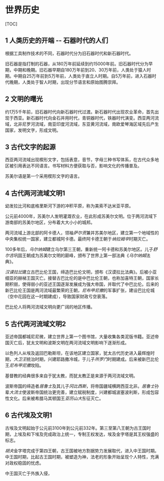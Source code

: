 # 世界历史

[TOC]


## 1 人类历史的开端 -- 石器时代的人们

根据工具制作技术的不同，石器时代分为旧石器时代和新石器时代。

旧石器是指打制的石器，从180万年前延续到约15000年前。旧石器时代分为早期，中期和晚期。旧石器早期自180万年前到20、30万年前，人类处于猿人时期。中期自25万年前到5万年前，人类处于直立人时期。自5万年前，进入石器时代晚期，人类处于智人时期，出现分节语言和原始图腾崇拜。

## 2 文明的曙光

约1万5千年前，旧石器时代向新石器时代过渡。新石器时代出现农业革命，首先出现于西亚。新石器时代向金石并用时代，青铜器时代，铁器时代演变。西亚两河流域，北非尼罗河流域，南亚印度河流域，东亚黄河流域，南欧爱琴海区域先后产生国家，发明文字，形成文明。

## 3 古代文字的起源

西亚两河流域出现楔形文字，包括表意，音节，字母三种书写体系，在古代众多地区被引用表达不同语言。书写材料方便获取与否，影响文化的传播普及。

苏美尔语是第一个采用楔形文字的语言。

## 4 古代两河流域文明1

幼发拉比河和底格里斯河下游的冲积平原，称为美索不达米亚平原。

公元前4000年，苏美尔人发明灌溉农业，在此形成苏美尔文明。位于两河流域下游南部的苏美尔地区，分布着大大小小的城邦。

两河流域上游北部的阿卡德人，领袖*萨尔贡*兼并苏美尔地区，建立第一个地域性的中央集权统一国家，建立都城阿卡德。最终阿卡德王朝于*纳拉姆辛*时期灭亡。

100多年后，*乌尔纳姆*建立乌尔第三王朝，重新统一阿卡德和苏美尔地区。儿子*舒尔吉*巩固王朝成为苏美尔文明的巅峰，颁布了世界上第一部法典《*乌尔纳姆*法典》。

*汉谟拉比*建立古巴比伦王国，缔造巴比伦文明，颁布《汉谟拉比法典》。后被小亚细亚的赫梯王国灭亡。接替古巴比伦的是中巴比伦王朝，也称加喜特王朝，国家长期积弱，使得弱小的亚述王国逐渐发展成为强大帝国，并取代了中巴比伦。后来的新巴比伦王国是两河流域最繁荣的王朝，*尼布甲尼撒*的军事扩张，建设巴比伦城（空中花园在这一时期建成），导致国家财政亏空衰落。

巴比伦人将两河流域文明向更广阔的地区传播。

## 5 古代两河流域文明2

亚述帝国都城尼尼微，建立世界上第一个图书馆，大量收集各类泥版书籍。亚述帝国灭亡后，犹太文明和波斯文明在两河流域文明影响下逐渐形成。

以色列人从埃及返回巴勒斯坦，在该地区建立国家，犹太古代历史进入最辉煌时期，*大卫王*统治时期，兴建耶路撒冷城，于儿子*所罗门*时期建成。后来被新巴比伦王*尼布甲尼撒*攻陷。

基督教的经典很多来自于犹太教，而犹太教正是来源于两河流域文明。

波斯帝国的缔造者*居鲁士*及其儿子*冈比西斯*，将帝国疆域横跨西亚北非。*居鲁士*孙辈*大流士*使波斯帝国统治更完善，建立赋税制度，兴建都城波塞波利斯，形成包容性文化。后来被希腊马其顿国王*亚历山大*东征灭亡。

## 6 古代埃及文明1

古埃及文明起始于公元前3100年到公元前332年。第三至第八王朝为古王国时期，上埃及和下埃及完成政治上统一，专制王权发达，埃及金字塔是其王权强盛的标志。

*胡夫*金字塔完成于第四王朝，古王国被地方割据势力发展取代，进入中王国时期。中王国时期，比起古王国时期，被塑造为神，法老的形象开始呈现个人特性，充满对政权稳固的忧虑。

中王国灭亡于外族入侵，









